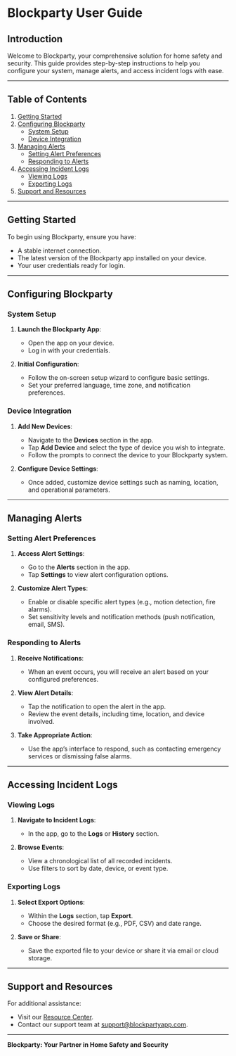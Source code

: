 # **Blockparty User Guide**

## **Introduction**
Welcome to Blockparty, your comprehensive solution for home safety and security. This guide provides step-by-step instructions to help you configure your system, manage alerts, and access incident logs with ease.

---

## **Table of Contents**
1. [Getting Started](#getting-started)
2. [Configuring Blockparty](#configuring-blockparty)
   - [System Setup](#system-setup)
   - [Device Integration](#device-integration)
3. [Managing Alerts](#managing-alerts)
   - [Setting Alert Preferences](#setting-alert-preferences)
   - [Responding to Alerts](#responding-to-alerts)
4. [Accessing Incident Logs](#accessing-incident-logs)
   - [Viewing Logs](#viewing-logs)
   - [Exporting Logs](#exporting-logs)
5. [Support and Resources](#support-and-resources)

---

## **Getting Started**
To begin using Blockparty, ensure you have:
- A stable internet connection.
- The latest version of the Blockparty app installed on your device.
- Your user credentials ready for login.

---

## **Configuring Blockparty**

### **System Setup**
1. **Launch the Blockparty App**:
   - Open the app on your device.
   - Log in with your credentials.

2. **Initial Configuration**:
   - Follow the on-screen setup wizard to configure basic settings.
   - Set your preferred language, time zone, and notification preferences.

### **Device Integration**
1. **Add New Devices**:
   - Navigate to the **Devices** section in the app.
   - Tap **Add Device** and select the type of device you wish to integrate.
   - Follow the prompts to connect the device to your Blockparty system.

2. **Configure Device Settings**:
   - Once added, customize device settings such as naming, location, and operational parameters.

---

## **Managing Alerts**

### **Setting Alert Preferences**
1. **Access Alert Settings**:
   - Go to the **Alerts** section in the app.
   - Tap **Settings** to view alert configuration options.

2. **Customize Alert Types**:
   - Enable or disable specific alert types (e.g., motion detection, fire alarms).
   - Set sensitivity levels and notification methods (push notification, email, SMS).

### **Responding to Alerts**
1. **Receive Notifications**:
   - When an event occurs, you will receive an alert based on your configured preferences.

2. **View Alert Details**:
   - Tap the notification to open the alert in the app.
   - Review the event details, including time, location, and device involved.

3. **Take Appropriate Action**:
   - Use the app’s interface to respond, such as contacting emergency services or dismissing false alarms.

---

## **Accessing Incident Logs**

### **Viewing Logs**
1. **Navigate to Incident Logs**:
   - In the app, go to the **Logs** or **History** section.

2. **Browse Events**:
   - View a chronological list of all recorded incidents.
   - Use filters to sort by date, device, or event type.

### **Exporting Logs**
1. **Select Export Options**:
   - Within the **Logs** section, tap **Export**.
   - Choose the desired format (e.g., PDF, CSV) and date range.

2. **Save or Share**:
   - Save the exported file to your device or share it via email or cloud storage.

---

## **Support and Resources**
For additional assistance:
- Visit our [Resource Center](https://www.blockpartyapp.com/resource-center/).
- Contact our support team at support@blockpartyapp.com.

---

**Blockparty: Your Partner in Home Safety and Security**
